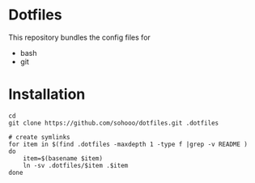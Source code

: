 # Dotfiles 

This repository bundles the config files for 

  * bash
  * git

# Installation 

    cd
    git clone https://github.com/sohooo/dotfiles.git .dotfiles

    # create symlinks 
    for item in $(find .dotfiles -maxdepth 1 -type f |grep -v README )
    do
        item=$(basename $item)
        ln -sv .dotfiles/$item .$item
    done

    

